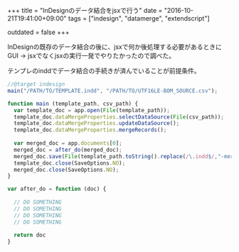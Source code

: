 +++
title = "InDesignのデータ結合をjsxで行う"
date = "2016-10-21T19:41:00+09:00"
tags = ["indesign", "datamerge", "extendscript"]

outdated = false
+++

InDesignの既存のデータ結合の後に、jsxで何か後処理する必要があるときに
GUI -> jsxでなくjsxの実行一発でやりたかったので調べた。

テンプレのinddでデータ結合の手続きが済んでいることが前提条件。

```js
//@target indesign
main("/PATH/TO/TEMPLATE.indd", "/PATH/TO/UTF16LE-BOM_SOURCE.csv");

function main (template_path, csv_path) {
  var template_doc = app.open(File(template_path));
  template_doc.dataMergeProperties.selectDataSource(File(csv_path));
  template_doc.dataMergeProperties.updateDataSource();
  template_doc.dataMergeProperties.mergeRecords();
  
  var merged_doc = app.documents[0];
  merged_doc = after_do(merged_doc);
  merged_doc.save(File(template_path.toString().replace(/\.indd$/,"-merged.indd")));
  template_doc.close(SaveOptions.NO);
  merged_doc.close(SaveOptions.NO);
}

var after_do = function (doc) {
  
  // DO SOMETHING
  // DO SOMETHING
  // DO SOMETHING
  // DO SOMETHING
  
  return doc
}
```